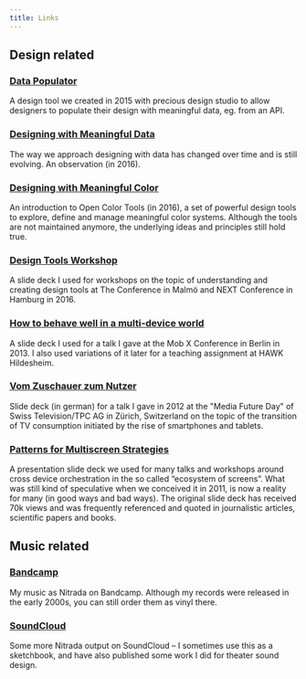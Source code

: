 ```yaml
---
title: Links
---
```

<!--<img src="./assets/links.svg" alt="A network of links" />-->

## Design related

### [Data Populator](https://www.datapopulator.com)
A design tool we created in 2015 with precious design studio to allow designers to populate their design with meaningful data, eg. from an API. 

### [Designing with Meaningful Data](https://medium.com/sketch-app-sources/designing-with-meaningful-data-5456b40e172e)
The way we approach designing with data has changed over time and is still evolving. An observation (in 2016).

### [Designing with Meaningful Color](https://medium.com/sketch-app-sources/designing-with-meaningful-color-28edd86240a7)
An introduction to Open Color Tools (in 2016), a set of powerful design tools to explore, define and manage meaningful color systems. Although the tools are not maintained anymore, the underlying ideas and principles still hold true.

### [Design Tools Workshop](https://www.slideshare.net/slideshow/design-tools-workshop-67186078/67186078)
A slide deck I used for workshops on the topic of understanding and creating design tools at The Conference in Malmö and NEXT Conference in Hamburg in 2016.

### [How to behave well in a multi-device world](https://www.slideshare.net/slideshow/how-to-behave-well-in-a-multi-device-world/26361083)
A slide deck I used for a talk I gave at the Mob X Conference in Berlin in 2013. I also used variations of it later for a teaching assignment at HAWK Hildesheim.

### [Vom Zuschauer zum Nutzer](https://www.slideshare.net/slideshow/design-tools-workshop-67186078/67186078)
Slide deck (in german) for a talk I gave in 2012 at the "Media Future Day" of Swiss Television/TPC AG in Zürich, Switzerland on the topic of the transition of TV consumption initiated by the rise of smartphones and tablets.

### [Patterns for Multiscreen Strategies](https://www.slideshare.net/slideshow/patterns-for-multiscreen-strategies/8112705)
A presentation slide deck we used for many talks and workshops around cross device orchestration in the so called “ecosystem of screens”. What was still kind of speculative when we conceived it in 2011, is now a reality for many (in good ways and bad ways). The original slide deck has received 70k views and was frequently referenced and quoted in journalistic articles, scientific papers and books.

## Music related

### [Bandcamp](https://nitrada.bandcamp.com)
My music as Nitrada on Bandcamp. Although my records were released in the early 2000s, you can still order them as vinyl there. 

### [SoundCloud](https://soundcloud.com/nitrada)
Some more Nitrada output on SoundCloud – I sometimes use this as a sketchbook, and have also published some work I did for theater sound design.